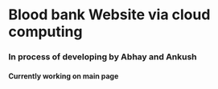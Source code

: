 <h1>Blood bank Website via cloud computing</h1>
<h3> In process of developing by Abhay and Ankush</h3>
<h4>Currently working on main page<h4>
